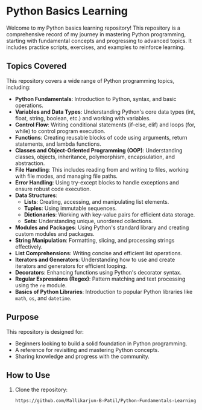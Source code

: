 # Python Basics Learning

Welcome to my Python basics learning repository! This repository is a comprehensive record of my journey in mastering Python programming, starting with fundamental concepts and progressing to advanced topics. It includes practice scripts, exercises, and examples to reinforce learning.

## Topics Covered
This repository covers a wide range of Python programming topics, including:

- **Python Fundamentals**: Introduction to Python, syntax, and basic operations.
- **Variables and Data Types**: Understanding Python's core data types (int, float, string, boolean, etc.) and working with variables.
- **Control Flow**: Writing conditional statements (if-else, elif) and loops (for, while) to control program execution.
- **Functions**: Creating reusable blocks of code using arguments, return statements, and lambda functions.
- **Classes and Object-Oriented Programming (OOP)**: Understanding classes, objects, inheritance, polymorphism, encapsulation, and abstraction.
- **File Handling**: This includes reading from and writing to files, working with file modes, and managing file paths.
- **Error Handling**: Using try-except blocks to handle exceptions and ensure robust code execution.
- **Data Structures**: 
  - **Lists**: Creating, accessing, and manipulating list elements.
  - **Tuples**: Using immutable sequences.
  - **Dictionaries**: Working with key-value pairs for efficient data storage.
  - **Sets**: Understanding unique, unordered collections.
- **Modules and Packages**: Using Python's standard library and creating custom modules and packages.
- **String Manipulation**: Formatting, slicing, and processing strings effectively.
- **List Comprehensions**: Writing concise and efficient list operations.
- **Iterators and Generators**: Understanding how to use and create iterators and generators for efficient looping.
- **Decorators**: Enhancing functions using Python's decorator syntax.
- **Regular Expressions (Regex)**: Pattern matching and text processing using the `re` module.
- **Basics of Python Libraries**: Introduction to popular Python libraries like `math`, `os`, and `datetime`.

## Purpose
This repository is designed for:
- Beginners looking to build a solid foundation in Python programming.
- A reference for revisiting and mastering Python concepts.
- Sharing knowledge and progress with the community.

## How to Use
1. Clone the repository:
   ```bash
   https://github.com/Mallikarjun-B-Patil/Python-Fundamentals-Learning.git
